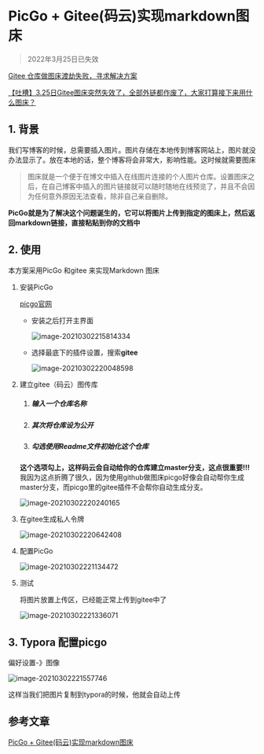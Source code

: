# PicGo + Gitee(码云)实现markdown图床

>2022年3月25日已失效

[Gitee 仓库做图床渡劫失败，寻求解决方案](https://www.v2ex.com/t/842694)

[【吐槽】3.25日Gitee图床突然失效了，全部外链都作废了，大家打算接下来用什么图床？](https://meta.appinn.net/t/topic/31113)

## 1. 背景

我们写博客的时候，总需要插入图片。图片存储在本地传到博客网站上，图片就没办法显示了。放在本地的话，整个博客将会非常大，影响性能。这时候就需要图床

>图床就是一个便于在博文中插入在线图片连接的个人图片仓库。设置图床之后，在自己博客中插入的图片链接就可以随时随地在线预览了，并且不会因为任何意外原因无法查看，除非自己亲自删除。

**PicGo就是为了解决这个问题诞生的，它可以将图片上传到指定的图床上，然后返回markdown链接，直接粘贴到你的文档中**

## 2. 使用

本方案采用PicGo 和gitee 来实现Markdown 图床

1. 安装PicGo

   [picgo官网](https://github.com/Molunerfinn/PicGo)

   - 安装之后打开主界面

     ![image-20210302215814334](https://abelsun-1256449468.cos.ap-beijing.myqcloud.com/image/image-20210302215814334.png)

   - 选择最底下的插件设置，搜索**gitee**

     ![image-20210302220048598](https://abelsun-1256449468.cos.ap-beijing.myqcloud.com/image/image-20210302220048598.png)

2. 建立gitee（码云）图传库

   1. ##### 输入一个仓库名称

   2. ##### 其次将仓库设为公开

   3. ##### 勾选使用Readme文件初始化这个仓库

   **这个选项勾上，这样码云会自动给你的仓库建立master分支，这点很重要!!!** 我因为这点折腾了很久，因为使用github做图床picgo好像会自动帮你生成master分支，而picgo里的gitee插件不会帮你自动生成分支。

   ![image-20210302220240165](https://abelsun-1256449468.cos.ap-beijing.myqcloud.com/image/image-20210302220240165.png)

3. 在gitee生成私人令牌

   ![image-20210302220642408](https://abelsun-1256449468.cos.ap-beijing.myqcloud.com/image/image-20210302220642408.png)

4. 配置PicGo

   ![image-20210302221134472](https://abelsun-1256449468.cos.ap-beijing.myqcloud.com/image/image-20210302221134472.png)

5. 测试

   将图片放置上传区，已经能正常上传到gitee中了

   ![image-20210302221336071](https://abelsun-1256449468.cos.ap-beijing.myqcloud.com/image/image-20210302221336071.png)

## 3. Typora 配置picgo

偏好设置-》图像

![image-20210302221557746](https://abelsun-1256449468.cos.ap-beijing.myqcloud.com/image/image-20210302221557746.png)

这样当我们把图片复制到typora的时候，他就会自动上传

## 参考文章

[PicGo + Gitee(码云)实现markdown图床](https://www.jianshu.com/p/b69950a49ae2)

